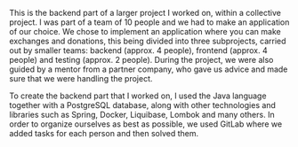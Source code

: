 This is the backend part of a larger project I worked on, within a collective project. I was part of a team of 10 people and we had to make an application of our choice. We chose to implement an application where you can make exchanges and donations, this being divided into three subprojects, carried out by smaller teams: backend (approx. 4 people), frontend (approx. 4 people) and testing (approx. 2 people). During the project, we were also guided by a mentor from a partner company, who gave us advice and made sure that we were handling the project.

To create the backend part that I worked on, I used the Java language together with a PostgreSQL database, along with other technologies and libraries such as Spring, Docker, Liquibase, Lombok and many others. In order to organize ourselves as best as possible, we used GitLab where we added tasks for each person and then solved them.
